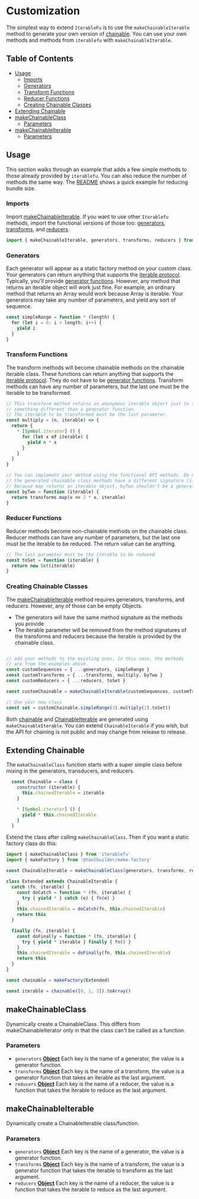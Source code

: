 # Customization

The simplest way to extend `IterableFu` is to use the `makeChainableIterable` method to generate your
own version of [chainable](chainable.md). You can use your own methods and methods from `iterablefu`
with `makeChainableIterable`.

## Table of Contents

<!-- !toc (minlevel=2 omit="Table of Contents") -->

* [Usage](#usage)
  * [Imports](#imports)
  * [Generators](#generators)
  * [Transform Functions](#transform-functions)
  * [Reducer Functions](#reducer-functions)
  * [Creating Chainable Classes](#creating-chainable-classes)
* [Extending Chainable](#extending-chainable)
* [makeChainableClass](#makechainableclass)
  * [Parameters](#parameters)
* [makeChainableIterable](#makechainableiterable)
  * [Parameters](#parameters-1)

<!-- toc! -->

## Usage

This section walks through an example that adds a few simple methods to those already provided by `iterablefu`.
You can also reduce the number of methods the same way. The [README](../README.md) shows a quick example for reducing
bundle size.

### Imports

Import [makeChainableIterable](#makechainableiterable). If you want to use other `Iterablefu` methods, import the functional versions of those too: [generators](generators.md), [transforms](transforms.md), and [reducers](reducers.md).

```javascript
import { makeChainableIterable, generators, transforms, reducers } from 'iterablefu'
```

### Generators

Each generator will appear as a static factory method on your custom class. Your generators can return anything that supports the [iterable protocol](https://developer.mozilla.org/en-US/docs/Web/JavaScript/Reference/Iteration_protocols#The_iterable_protocol). Typically, you'll provide [generator functions](https://developer.mozilla.org/en-US/docs/Web/JavaScript/Reference/Statements/function*). However, any method that returns an iterable object will work just fine. For example, an ordinary method that returns an Array would work because Array is iterable. Your generators may take any number of parameters, and yield any sort of sequence.

```javascript
const simpleRange = function * (length) {
  for (let i = 0; i < length; i++) {
    yield i
  }
}
```

### Transform Functions

The transform methods will become chainable methods on the chainable iterable class. These functions can return anything that supports the [iterable protocol](https://developer.mozilla.org/en-US/docs/Web/JavaScript/Reference/Iteration_protocols#The_iterable_protocol). They do not have to be [generator functions](https://developer.mozilla.org/en-US/docs/Web/JavaScript/Reference/Statements/function*). Transform methods can have any
number of parameters, but the last one must be the iterable to be transformed.

```javascript
// This transform method returns an anonymous iterable object just to show
// something different than a generator function.
// The iterable to be transformed must be the last parameter.
const multiply = (n, iterable) => {
  return {
    * [Symbol.iterator] () {
      for (let x of iterable) {
        yield n * x
      }
    }
  }
}

// You can implement your method using the functional API methods. Do not use 'this', because
// the generated chainable class methods have a different signature (i.e. no iterable parameter).
// Because map returns an iterable object, byTwo shouldn't be a generator function itself (no asterisk).
const byTwo = function (iterable) {
  return transforms.map(x => 2 * x, iterable)
}
```

### Reducer Functions

Reducer methods become non-chainable methods on the chainable class. Reducer methods can have any number of parameters,
but the last one must be the iterable to be reduced. The return value can be anything.

```javascript
// The last parameter must be the iterable to be reduced
const toSet = function (iterable) {
  return new Set(iterable)
}
```

### Creating Chainable Classes

The [makeChainableIterable](#makechainableiterable) method requires generators, transforms, and reducers. However, any
of those can be empty Objects.

- The generators will have the same method signature as the methods you provide
- The iterable parameter will be removed from the method signatures of the transforms and reducers
  because the iterable is provided by the chainable class.

```javascript

// add your methods to the existing ones. In this case, the methods
// are from the examples above.
const customSequences = { ...generators, simpleRange }
const customTransforms = { ...transforms, multiply, byTwo }
const customReducers = { ...reducers, toSet }

const customChainable = makeChainableIterable(customSequences, customTransforms, customReducers)

// Use your new class
const set = customChainable.simpleRange(3).multiply(2).toSet()
```

Both [chainable](chainable.md) and [ChainableIterable](ChainableIterable.md) are generated using `makeChainableIterable`.
You can extend `ChainableIterable` if you wish, but the API for chaining is not public and may change from release to release.

## Extending Chainable

The `makeChainableClass` function starts with a super simple class before mixing in the generators, transducers, and reducers.

```javascript
  const Chainable = class {
    constructor (iterable) {
      this.chainedIterable = iterable
    }

    * [Symbol.iterator] () {
      yield * this.chainedIterable
    }
  }
```

Extend the class after calling `makeChainableClass`. Then if you want a static factory class do this:

```javascript
import { makeChainableClass } from 'iterablefu'
import { makeFactory } from '@toolbuilder/make-factory'

const ChainableIterable = makeChainableClass(generators, transforms, reducers)

class Extended extends ChainableIterable {
  catch (fn, iterable) {
    const doCatch = function * (fn, iterable) {
      try { yield * } catch (e) { fn(e) }
    }
    this.chainedIterable = doCatch(fn, this.chainedIterable)
    return this
  }

  finally (fn, iterable) {
    const doFinally = function * (fn, iterable) {
      try { yield * iterable } finally { fn() }
    }
    this.chainedIterable = doFinally(fn, this.chainedIterable)
    return this
  }
}

const chainable = makeFactory(Extended)

const iterable = chainable([0, 1, 3]).toArray()
```

<!-- Generated by documentation.js. Update this documentation by updating the source code. -->

## makeChainableClass

Dynamically create a ChainableClass. This differs from makeChainableIterator only in that the class can't be
called as a function.

### Parameters

- `generators` **[Object][1]** Each key is the name of a generator, the value is a generator function.
- `transforms` **[Object][1]** Each key is the name of a transform, the value is a generator function that takes
  an iterable as the last argument.
- `reducers` **[Object][1]** Each key is the name of a reducer, the value is a function that takes the iterable
  to reduce as the last argument.

## makeChainableIterable

Dynamically create a ChainableIterable class/function.

### Parameters

- `generators` **[Object][1]** Each key is the name of a generator, the value is a generator function.
- `transforms` **[Object][1]** Each key is the name of a transform, the value is a generator function that takes
  the iterable to transform as the last argument.
- `reducers` **[Object][1]** Each key is the name of a reducer, the value is a function that takes the iterable to
  reduce as the last argument.

[1]: https://developer.mozilla.org/docs/Web/JavaScript/Reference/Global_Objects/Object
